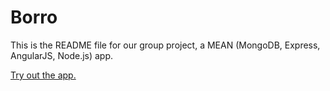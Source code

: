 # Borro

This is the README file for our group project, a MEAN (MongoDB, Express, AngularJS, Node.js) app.

[Try out the app.](http://suzeshardlow.com/borro)
